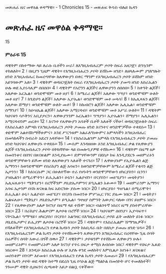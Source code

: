 ﻿
 መጽሐፈ ዜና መዋዕል ቀዳማዊ። - 1 Chronicles 15 - መጽሐፍ ቅዱስ ብሉይ ኪዳን
#  መጽሐፈ ዜና መዋዕል ቀዳማዊ።
15
### ምዕራፍ 15
ዳዊትም በከተማው ላይ ለራሱ ቤቶችን ሠራ፤ ለእግዚአብሔርም ታቦት ስፍራ አዘጋጀ፥ ድንኳንም ተከለለት።
2 ፤ በዚያን ጊዜም ዳዊት። የእግዚአብሔርን ታቦት ይሸከሙ ዘንድ፥ ለዘላለሙም ያገለግሉት ዘንድ እግዚአብሔር ከመረጣቸው ከሌዋውያን በቀር ማንም የእግዚአብሔርን ታቦት ይሸከም ዘንድ አይገባውም አለ።
3 ፤ ዳዊትም ወዳዘጋጀለት ስፍራ የእግዚአብሔርን ታቦት ያመጣ ዘንድ እስራኤልን ሁሉ ወደ ኢየሩሳሌም ሰበሰበ።
4 ፤ ዳዊትም የአሮንን ልጆችና ሌዋውያንን ሰበሰበ።
5 ፤ ከቀዓት ልጆች፤ አለቃው ኡርኤል፥ ወንድሞቹም መቶ ሀያ፤
6 ፤ ከሜራሪ ልጆች፤ አለቃው ዓሣያ፥ ወንድሞቹም ሁለት መቶ ሀያ፤
7 ፤ ከጌድሶን ልጆች፤ አለቃው ኢዮኤል፥ ወንድሞቹም መቶ ሠላሳ፤
8 ፤ ከኤሊጻፋን ልጆች፤ አለቃው ሸማያ፥ ወንድሞቹም ሁለት መቶ፤
9 ፤ ከኬብሮን ልጆች፤ አለቃው ኤሊኤል፥ ወንድሞቹም ሰማንያ፤
10 ፤ ከዑዝኤል ልጆች፤ አለቃው አሚናዳብ፥ ወንድሞቹም መቶ አሥራ ሁለት።
11 ፤ ዳዊትም ካህናቱን ሳዶቅንና አቢያታርን፥ ሌዋውያንንም ኡርኤልን፥ ዓሣያን፥ ኢዮኤልን፥ ሸማያን፥ ኤሊኤልን፥ አሚናዳብንም ጠርቶ።
12 ፤ እናንተ የሌዋውያን አባቶች ቤቶች አለቆች ናችሁ፤ ወዳዘጋጀሁለት ስፍራ የእስራኤልን አምላክ የእግዚአብሔርን ታቦት ታመጡ ዘንድ እናንተና ወንድሞቻችሁ ተቀደሱ።
13 ፤ ቀድሞም አልተሸከማችሁምና፥ እንደ ሥርዓቱም አልፈለግነውምና አምላካችን እግዚአብሔር በመካከላችን ስብራት አደረገ አላቸው።
14 ፤ የእስራኤልንም አምላክ የእግዚአብሔርን ታቦት ያመጡ ዘንድ ካህናቱና ሌዋውያኑ ተቀደሱ።
15 ፤ ሙሴም እንዳዘዘው እንደ እግዚአብሔር ቃል የሌዋውያን ልጆች የእግዚአብሔርን ታቦት በትከሻቸው ላይ በመሎጊያዎቹ ተሸከሙ።
16 ፤ ዳዊትም በዜማ ዕቃ በመሰንቆና በበገና በጸናጽልም እንዲያዜሙ፥ ድምፃቸውንም በደስታ ከፍ እንዲያደርጉ መዘምራኑን ወንድሞቻቸውን ይሾሙ ዘንድ ለሌዋውያን ኣለቆች ተናገረ።
17 ፤ ሌዋውያኑም የኢዮኤልን ልጅ ኤማንን፥ ከወንድሞቹም የበራክያን ልጅ አሳፍን፥ ከወንድሞቻቸውም ከሜራሪ ልጆች የቂሳን ልጅ ኤታንን፥
18 ፤ ከእነርሱም ጋር በሁለተኛው ተራ የሆኑትን ወንድሞቻቸውን ዘካርያስን፥ ቤንን፥ ያዝኤልን፥ ሰሚራሞትን፥ ይሒኤልን፥ ዑኒን፥ ኤልያብን፥ በናያስን፥ መዕሤያን፥ መቲትያን፥ ኤሊፍሌሁን፥ ሚቅንያን፥ በረኞችንም ዖቤድኤዶምንና ይዒኤልን አቆሙ።
19 ፤ መዘምራንም ኤማንና አሳፍ ኤታንም በናስ ጸናጽል ከፍ አድርገው ያሰሙ ነበር።
20 ፤ ዘካርያስ፥ ዓዝዔል፥ ሰሚራሞት፥ ይሒኤል፥ ዑኒ፥ ኤልያብ፥ መዕሤያ፥ በናያስ በመሰንቆ ምሥጢር ነገር ያዜሙ ነበር።
21 ፤ መቲትያ፥ ኤልፍሌሁ፥ ሚቅኒያ፥ ዖቤድኤዶም፥ ይዒኤል፥ ዓዛዝያ ስምንት አውታር ባለው በገና ይዘምሩ ነበር።
22 ፤ የሌዋውያኑም አለቃ ክናንያ በዜማ ላይ ተሹሞ ነበር። ብልሃተኛ ነበረና ዜማ ያስተምራቸው ነበር።
23 ፤ በራክያና ሕልቃናም ለታቦቱ በረኞች ነበሩ።
24 ፤ ካህናቱም ሰበንያ፥ ኢዮሳፍጥ፥ ናትናኤል፥ ዓማሣይ፥ ዘካርያስ፥ በናያስ፥ አልዓዛር በእግዚአብሔር ታቦይ ፊት መለከት ይነፉ ነበር። ዖቤድኤዶምና ይሒያም ለታቦቱ በረኞች ነበሩ።
25 ፤ ዳዊትም፥ የእስራኤልም ሽማግሌዎች፥ የሻለቆችም የእግዚአብሔርን የቃል ኪዳኑን ታቦት ከአቢዳራ ቤት በደስታ ያመጡ ዘንድ ሄዱ።
26 ፤ የእግዚአብሔርንም ቃል ኪዳን ታቦት የተሸከሙትን ሌዋውያንን እግዚአብሔር በረዳቸው ጊዜ ሰባት በሬዎችና ሰባት አውራ በጎች ሰዉ።
27 ፤ ዳዊትም፥ ታቦቱንም የተሸከሙ ሌዋውያን ሁሉ፥ መዘምራኑም፥ የመዘምራኑም አለቃ ከናንያ የጥሩ በፍታ ቀሚስ ለብሰው ነበር፤ ዳዊትም የበፍታ ኤፉድ ነበረው።
28 ፤ እንዲሁ እስራኤል ሁሉ ሆ እያሉ ቀንደ መለከትና እምቢልታ እየነፉ፥ ጸናጽልና መሰንቆም በገናም እየመቱ፥ የእግዚአብሔርን የቃል ኪዳን ታቦት አመጡ።
29 ፤ የእግዚአብሔርም ቃል ኪዳን ታቦት ወደ ዳዊት ከተማ በደረሰ ጊዜ የሳኦል ልጅ ሜልኮል በመስኮት ሆና ተመለከተች፤ ንጉሡም ዳዊት ሲዘፍንና ሲጫወት አይታ በልቧ ናቀችው። 
